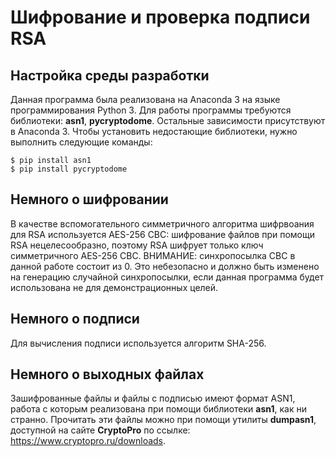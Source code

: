 # Шифрование и проверка подписи RSA

## Настройка среды разработки
Данная программа была реализована на Anaconda 3 на языке программирования Python 3.
Для работы программы требуются библиотеки: **asn1**, **pycryptodome**. Остальные зависимости присутствуют в Anaconda 3.
Чтобы установить недостающие библиотеки, нужно выполнить следующие команды:
```
$ pip install asn1
$ pip install pycryptodome
```
## Немного о шифровании
В качестве вспомогательного симметричного алгоритма шифрвоания для RSA используется AES-256 CBC: шифрование файлов при помощи RSA нецелесообразно, поэтому RSA шифрует только ключ симметричного AES-256 CBC. ВНИМАНИЕ: синхропосылка CBC в данной работе состоит из 0. Это небезопасно и должно быть изменено на генерацию случайной синхропосылки, если данная программа будет использована не для демонстрационных целей.

## Немного о подписи
Для вычисления подписи используется алгоритм SHA-256.

## Немного о выходных файлах
Зашифрованные файлы и файлы с подписью имеют формат ASN1, работа с которым реализована при помощи библиотеки **asn1**, как ни странно. Прочитать эти файлы можно при помощи утилиты **dumpasn1**, доступной на сайте **CryptoPro** по ссылке: https://www.cryptopro.ru/downloads.
